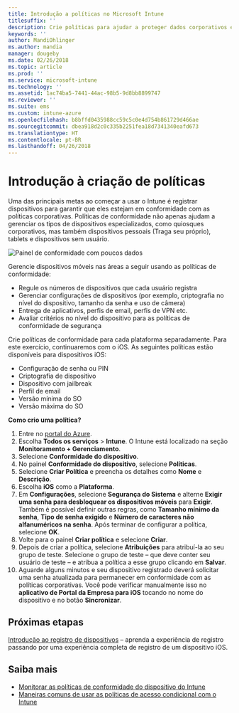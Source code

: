 ```yaml
---
title: Introdução a políticas no Microsoft Intune
titlesuffix: ''
description: Crie políticas para ajudar a proteger dados corporativos e gerenciar os dispositivos que os usuários finais usam para acessar os recursos da empresa.
keywords: ''
author: MandiOhlinger
ms.author: mandia
manager: dougeby
ms.date: 02/26/2018
ms.topic: article
ms.prod: ''
ms.service: microsoft-intune
ms.technology: ''
ms.assetid: 1ac74ba5-7441-44ac-98b5-9d8bb8899747
ms.reviewer: ''
ms.suite: ems
ms.custom: intune-azure
ms.openlocfilehash: b8bffd0435988cc59c5c0e4d754b861729d466ae
ms.sourcegitcommit: dbea918d2c0c335b2251fea18d7341340eafd673
ms.translationtype: HT
ms.contentlocale: pt-BR
ms.lasthandoff: 04/26/2018
---
```

# <a name="get-started-with-creating-policies"></a>Introdução à criação de políticas

Uma das principais metas ao começar a usar o Intune é registrar dispositivos para garantir que eles estejam em conformidade com as políticas corporativas. Políticas de conformidade não apenas ajudam a gerenciar os tipos de dispositivos especializados, como quiosques corporativos, mas também dispositivos pessoais (Traga seu próprio), tablets e dispositivos sem usuário.

![Painel de conformidade com poucos dados](/intune/media/generic-compliance-dashboard.png)

Gerencie dispositivos móveis nas áreas a seguir usando as políticas de conformidade:

* Regule os números de dispositivos que cada usuário registra
* Gerenciar configurações de dispositivos (por exemplo, criptografia no nível do dispositivo, tamanho da senha e uso de câmera)
* Entrega de aplicativos, perfis de email, perfis de VPN etc.
* Avaliar critérios no nível do dispositivo para as políticas de conformidade de segurança

Crie políticas de conformidade para cada plataforma separadamente. Para este exercício, continuaremos com o iOS. As seguintes políticas estão disponíveis para dispositivos iOS:

* Configuração de senha ou PIN
* Criptografia de dispositivo
* Dispositivo com jailbreak
* Perfil de email
* Versão mínima do SO
* Versão máxima do SO

__Como crio uma política?__

1. Entre no [portal do Azure](https://portal.azure.com).
2. Escolha **Todos os serviços** > **Intune**. O Intune está localizado na seção **Monitoramento + Gerenciamento**.
3. Selecione **Conformidade do dispositivo**.
4. No painel **Conformidade do dispositivo**, selecione **Políticas**.
5. Selecione **Criar Política** e preencha os detalhes como **Nome** e **Descrição**. 
6. Escolha **iOS** como a **Plataforma**.
6. Em **Configurações**, selecione **Segurança do Sistema** e alterne **Exigir uma senha para desbloquear os dispositivos móveis** para **Exigir**. Também é possível definir outras regras, como **Tamanho mínimo da senha**, **Tipo de senha exigido** e **Número de caracteres não alfanuméricos na senha**. Após terminar de configurar a política, selecione **OK**.
7. Volte para o painel **Criar política** e selecione **Criar**.
8. Depois de criar a política, selecione **Atribuições** para atribuí-la ao seu grupo de teste. Selecione o grupo de teste – que deve conter seu usuário de teste – e atribua a política a esse grupo clicando em **Salvar**.
9. Aguarde alguns minutos e seu dispositivo registrado deverá solicitar uma senha atualizada para permanecer em conformidade com as políticas corporativas. Você pode verificar manualmente isso no **aplicativo de Portal da Empresa para iOS** tocando no nome do dispositivo e no botão **Sincronizar**.

## <a name="next-steps"></a>Próximas etapas

[Introdução ao registro de dispositivos](get-started-enroll.md) – aprenda a experiência de registro passando por uma experiência completa de registro de um dispositivo iOS.

## <a name="learn-more"></a>Saiba mais

* [Monitorar as políticas de conformidade do dispositivo do Intune](compliance-policy-monitor.md)
* [Maneiras comuns de usar as políticas de acesso condicional com o Intune](conditional-access-intune-common-ways-use.md)
